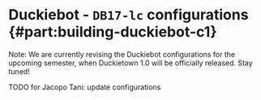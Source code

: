 # Duckiebot - `DB17-lc` configurations {#part:building-duckiebot-c1}

<!--
This section contains the acquisition, assembly and setup instructions for the `DB17-lc` configurations. These instructions are separate from the rest as they approximately match the `b` releases of the Fall 2017 Duckietown Engineering Co. branches.

To understand how configurations and releases are defined, refer to: [](#duckiebot-configurations).
-->

Note: We are currently revising the Duckiebot configurations for the upcoming semester, when Duckietown 1.0 will be officially released. Stay tuned!

TODO for Jacopo Tani: update configurations
